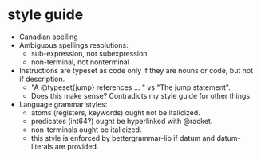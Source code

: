 # style guide

- Canadian spelling
- Ambiguous spellings resolutions:
  - sub-expression, not subexpression
  - non-terminal, not nonterminal
- Instructions are typeset as code only if they are nouns or code, but not if
  description.
  - "A @typeset{jump} references ... " vs "The jump statement".
  - Does this make sense? Contradicts my style guide for other things.
- Language grammar styles:
  - atoms (registers, keywords) ought not be italicized.
  - predicates (int64?) ought be hyperlinked with @racket.
  - non-terminals ought be italicized.
  - this style is enforced by bettergrammar-lib if datum and datum-literals are provided.
